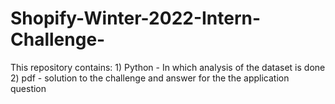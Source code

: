# Shopify-Winter-2022-Intern-Challenge-

This repository contains:
    1) Python - In which analysis of the dataset is done
    2) pdf - solution to the challenge and answer for the the application question
